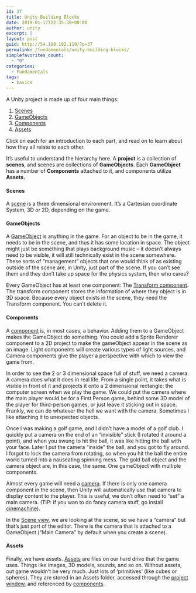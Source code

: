 ```yaml
---
id: 37
title: Unity Building Blocks
date: 2019-01-17T22:35:39+00:00
author: unity
excerpt: |
layout: post
guid: http://54.198.102.119/?p=37
permalink: /fundamentals/unity-building-blocks/
simplefavorites_count:
  - "0"
categories:
  - Fundamentals
tags:
  - basics
---
```

A Unity project is made up of four main things:

  1. [Scenes](http://unity.hdyar.com/2019/01/17/what-are-unity-scenes/)
  2. [GameObjects](http://unity.hdyar.com/fundamentals/what-are-gameobjects/)
  3. [Components](http://unity.hdyar.com/fundamentals/what-are-components/)
  4. [Assets](http://unity.hdyar.com/fundamentals/what-are-assets/)

Click on each for an introduction to each part, and read on to learn about how they all relate to each other.

It&#8217;s useful to understand the hierarchy here. A **project** is a collection of **scenes**, and scenes are collections of **GameObjects**. Each **GameObject** has a number of **Components** attached to it, and components utilize **Assets.**

#### Scenes

A [scene](http://unity.hdyar.com/2019/01/17/what-are-unity-scenes/) is a three dimensional environment. It&#8217;s a Cartesian coordinate System, 3D or 2D, depending on the game.

#### GameObjects

A [GameObject](http://unity.hdyar.com/fundamentals/what-are-gameobjects/) is anything in the game. For an object to be in the game, it needs to be in the scene, and thus it has some location in space. The object might just be something that plays background music &#8211; it doesn&#8217;t always need to be visible, it will still technically exist in the scene somewhere. These sorts of &#8220;management&#8221; objects that one would think of as existing outside of the scene are, in Unity, just part of the scene. If you can&#8217;t see them and they don&#8217;t take up space for the physics system, then who cares?

Every GameObject has at least one component: The [Transform component](http://unity.hdyar.com/fundamentals/the-transform-component/). The transform component stores the information of where they object is in 3D space. Because every object exists in the scene, they need the Transform component. You can&#8217;t delete it.<figure class="wp-block-embed-youtube wp-block-embed is-type-video is-provider-youtube wp-embed-aspect-16-9 wp-has-aspect-ratio">

<div class="wp-block-embed__wrapper">
</div></figure> 

#### Components

A [component](http://unity.hdyar.com/fundamentals/what-are-components/) is, in most cases, a behavior. Adding them to a GameObject makes the GameObject do something. You could add a Sprite Renderer component to a 2D project to make the gameObject appear in the scene as an image. Light components will create various types of light sources, and Camera components give the player a perspective with which to view the game from. 

In order to see the 2 or 3 dimensional space full of stuff, we need a camera. A camera does what it does in real life. From a single point, it takes what is visible in front of it and projects it onto a 2 dimensional rectangle: the computer screen when we play the game. We could put the camera where the main player would be for a First Person game, behind some 3D model of the player for third-person games, or just leave it sticking out in space. Frankly, we can do whatever the hell we want with the camera. Sometimes I like attaching it to unexpected objects. 

Once I was making a golf game, and I didn&#8217;t have a model of a golf club. I quickly put a camera on the end of an &#8220;invisible&#8221; stick (I rotated it around a point), and when you swung to hit the ball, it was like hitting the ball with your face. Later I put the camera &#8220;inside&#8221; the ball, and you got to fly around. I forgot to lock the camera from rotating, so when you hit the ball the entire world turned into a nauseating spinning mess. The gold ball object and the camera object are, in this case, the same. One gameObject with multiple components.

Almost every game will need a [camera](http://unity.hdyar.com/fundamentals/camera-component/). If there is only one camera component in the scene, then Unity will automatically use that camera to display content to the player. This is useful, we don&#8217;t often need to &#8220;set&#8221; a main camera. (TIP: if you wan to do fancy camera stuff, go install [cinemachine](https://assetstore.unity.com/packages/essentials/cinemachine-79898)).

In the [Scene view](http://unity.hdyar.com/interface/the-scene-view/), we are looking at the scene, so we have a &#8220;camera&#8221; but that&#8217;s just part of the editor. There is the camera that is attached to a GameObject (&#8220;Main Camera&#8221; by default when you create a scene). 

#### Assets

Finally, we have assets. [Assets](http://unity.hdyar.com/fundamentals/what-are-assets/) are files on our hard drive that the game uses. Things like images, 3D models, sounds, and so on. Without assets, out game wouldn&#8217;t be very much. Just lots of &#8216;primitives&#8217; (like cubes or spheres). They are stored in an Assets folder, accessed through the [project window](http://unity.hdyar.com/interface/the-project-window/), and referenced by [components](http://unity.hdyar.com/fundamentals/what-are-components/).

[](http://unity.hdyar.com/interface/the-project-window/)